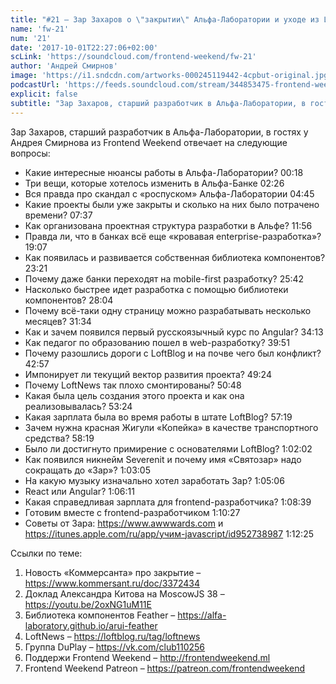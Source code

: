 ```yaml
---
title: "#21 – Зар Захаров о \"закрытии\" Альфа-Лаборатории и уходе из LoftBlog"
name: 'fw-21'
num: '21'
date: '2017-10-01T22:27:06+02:00'
scLink: 'https://soundcloud.com/frontend-weekend/fw-21'
author: 'Андрей Смирнов'
image: 'https://i1.sndcdn.com/artworks-000245119442-4cpbut-original.jpg'
podcastUrl: 'https://feeds.soundcloud.com/stream/344853475-frontend-weekend-fw-21.m4a'
explicit: false
subtitle: "Зар Захаров, старший разработчик в Альфа-Лаборатории, в гостях у Андрея Смирнова из Frontend Weekend отвечает на следующие вопросы:"
---
```

Зар Захаров, старший разработчик в Альфа-Лаборатории, в гостях у Андрея Смирнова из Frontend Weekend отвечает на следующие вопросы:

- Какие интересные нюансы работы в Альфа-Лаборатории? <timecode>00:18</timecode>
- Три вещи, которые хотелось изменить в Альфа-Банке <timecode>02:26</timecode>
- Вся правда про скандал с «роспуском» Альфа-Лаборатории <timecode>04:45</timecode>
- Какие проекты были уже закрыты и сколько на них было потрачено времени? <timecode>07:37</timecode>
- Как организована проектная структура разработки в Альфе? <timecode>11:56</timecode>
- Правда ли, что в банках всё еще «кровавая enterprise-разработка»? <timecode>19:07</timecode>
- Как появилась и развивается собственная библиотека компонентов? <timecode>23:21</timecode>
- Почему даже банки переходят на mobile-first разработку? <timecode>25:42</timecode>
- Насколько быстрее идет разработка с помощью библиотеки компонентов? <timecode>28:04</timecode>
- Почему всё-таки одну страницу можно разрабатывать несколько месяцев? <timecode>31:34</timecode>
- Как и зачем появился первый русскоязычный курс по Angular? <timecode>34:13</timecode>
- Как педагог по образованию пошел в web-разработку? <timecode>39:51</timecode>
- Почему разошлись дороги с LoftBlog и на почве чего был конфликт? <timecode>42:57</timecode>
- Импонирует ли текущий вектор развития проекта? <timecode>49:24</timecode>
- Почему LoftNews так плохо смонтированы? <timecode>50:48</timecode>
- Какая была цель создания этого проекта и как она реализовывалась? <timecode>53:24</timecode>
- Какая зарплата была во время работы в штате LoftBlog? <timecode>57:19</timecode>
- Зачем нужна красная Жигули «Копейка» в качестве транспортного средства? <timecode>58:19</timecode>
- Было ли достигнуто примирение с основателями LoftBlog? <timecode>1:02:02</timecode>
- Как появился никнейм Severenit и почему имя «Святозар» надо сокращать до «Зар»? <timecode>1:03:05</timecode>
- На какую музыку изначально хотел заработать Зар? <timecode>1:05:06</timecode>
- React или Angular? <timecode>1:06:11</timecode>
- Какая справедливая зарплата для frontend-разработчика? <timecode>1:08:39</timecode>
- Готовим вместе с frontend-разработчиком <timecode>1:10:27</timecode>
- Советы от Зара: https://www.awwwards.com и https://itunes.apple.com/ru/app/учим-javascript/id952738987 <timecode>1:12:25</timecode>

Ссылки по теме: 
1) Новость «Коммерсанта» про закрытие – https://www.kommersant.ru/doc/3372434
2) Доклад Александра Китова на MoscowJS 38 – https://youtu.be/2oxNG1uM11E
3) Библиотека компонентов Feather – https://alfa-laboratory.github.io/arui-feather
4) LoftNews – https://loftblog.ru/tag/loftnews
5) Группа DuPlay – https://vk.com/club110256
6) Поддержи Frontend Weekend – http://frontendweekend.ml
7) Frontend Weekend Patreon – https://patreon.com/frontendweekend